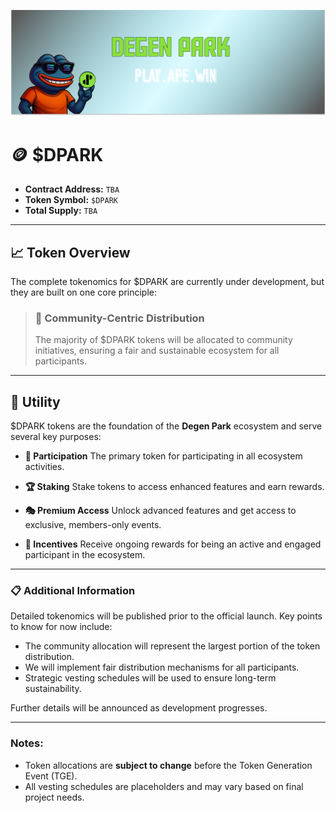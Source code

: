 ![](/dptwitter.png)

# 🪙 $DPARK

*   **Contract Address:** `TBA`
*   **Token Symbol:** `$DPARK`
*   **Total Supply:** `TBA`

---

## 📈 Token Overview

The complete tokenomics for $DPARK are currently under development, but they are built on one core principle:

> ### 🌟 Community-Centric Distribution
> The majority of $DPARK tokens will be allocated to community initiatives, ensuring a fair and sustainable ecosystem for all participants.

---

## 🎯 Utility

$DPARK tokens are the foundation of the **Degen Park** ecosystem and serve several key purposes:

*   **🎲 Participation**
    The primary token for participating in all ecosystem activities.

*   **🏆 Staking**
    Stake tokens to access enhanced features and earn rewards.

*   **🎭 Premium Access**
    Unlock advanced features and get access to exclusive, members-only events.

*   **🎁 Incentives**
    Receive ongoing rewards for being an active and engaged participant in the ecosystem.

---

### 📋 Additional Information

Detailed tokenomics will be published prior to the official launch. Key points to know for now include:

*   The community allocation will represent the largest portion of the token distribution.
*   We will implement fair distribution mechanisms for all participants.
*   Strategic vesting schedules will be used to ensure long-term sustainability.

Further details will be announced as development progresses.

---

### Notes:

*   Token allocations are **subject to change** before the Token Generation Event (TGE).
*   All vesting schedules are placeholders and may vary based on final project needs.